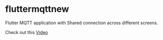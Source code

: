 # fluttermqttnew
Flutter MQTT application with Shared connection across different screens.

Check out this [Video](https://youtu.be/xERI6AL28kY)
